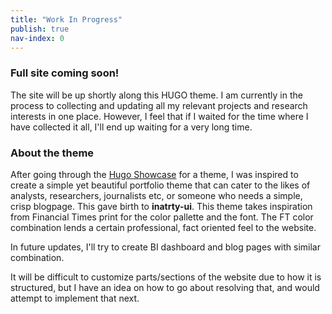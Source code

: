 ```yaml
---
title: "Work In Progress"
publish: true
nav-index: 0
---
```


### Full site coming soon!

The site will be up shortly along this HUGO theme. I am currently in the process to collecting and updating all my relevant projects and research interests in one place. However, I feel that if I waited for the time where I have collected it all, I'll end up waiting for a very long time. 

### About the theme

After going through the [Hugo Showcase](https://gohugo.io/showcase/) for a theme, I was inspired to create a simple yet beautiful portfolio theme that can cater to the likes of analysts, researchers, journalists etc, or someone who needs a simple, crisp blogpage. This gave birth to __inatrty-ui__. 
This theme takes inspiration from Financial Times print for the color pallette and the font. The FT color combination lends a certain professional, fact oriented feel to the website. 

In future updates, I'll try to create BI dashboard and blog pages with similar combination.  


It will be difficult to customize parts/sections of the website due to how it is structured, but I have an idea on how to go about resolving that, and would attempt to implement that next.